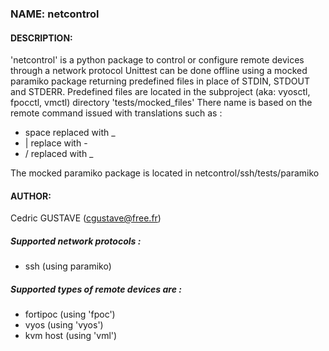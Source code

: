 ### NAME: netcontrol

#### DESCRIPTION:

'netcontrol' is a python package to control or configure remote devices through a network protocol
Unittest can be done offline using a mocked paramiko package returning predefined files in place of 
STDIN, STDOUT and STDERR.
Predefined files are located in the subproject (aka: vyosctl, fpocctl, vmctl) directory 'tests/mocked_files'
There name is based on the remote command issued with translations such as :
- space replaced with _
- | replace with -
- / replaced with _

The mocked paramiko package is located in netcontrol/ssh/tests/paramiko

#### AUTHOR:
Cedric GUSTAVE (cgustave@free.fr)


##### Supported network protocols :
  - ssh (using paramiko)


##### Supported types of remote devices are :
  - fortipoc (using 'fpoc')
  - vyos (using 'vyos')
  - kvm host (using 'vml')
